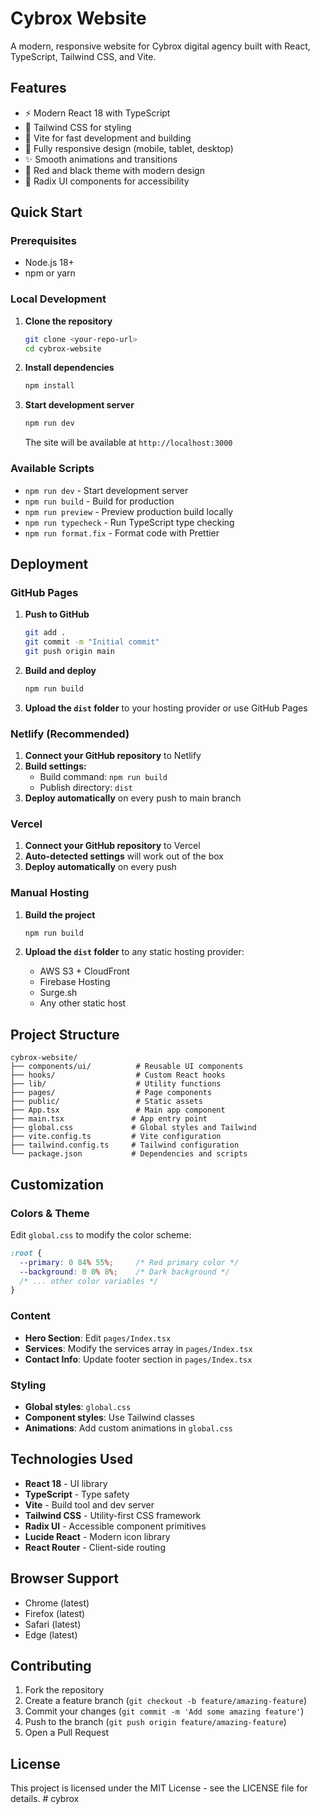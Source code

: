 # Cybrox Website

A modern, responsive website for Cybrox digital agency built with React, TypeScript, Tailwind CSS, and Vite.

## Features

- ⚡ Modern React 18 with TypeScript
- 🎨 Tailwind CSS for styling
- 🚀 Vite for fast development and building
- 📱 Fully responsive design (mobile, tablet, desktop)
- ✨ Smooth animations and transitions
- 🎯 Red and black theme with modern design
- 🔧 Radix UI components for accessibility

## Quick Start

### Prerequisites

- Node.js 18+ 
- npm or yarn

### Local Development

1. **Clone the repository**
   ```bash
   git clone <your-repo-url>
   cd cybrox-website
   ```

2. **Install dependencies**
   ```bash
   npm install
   ```

3. **Start development server**
   ```bash
   npm run dev
   ```
   
   The site will be available at `http://localhost:3000`

### Available Scripts

- `npm run dev` - Start development server
- `npm run build` - Build for production
- `npm run preview` - Preview production build locally
- `npm run typecheck` - Run TypeScript type checking
- `npm run format.fix` - Format code with Prettier

## Deployment

### GitHub Pages

1. **Push to GitHub**
   ```bash
   git add .
   git commit -m "Initial commit"
   git push origin main
   ```

2. **Build and deploy**
   ```bash
   npm run build
   ```
   
3. **Upload the `dist` folder** to your hosting provider or use GitHub Pages

### Netlify (Recommended)

1. **Connect your GitHub repository** to Netlify
2. **Build settings:**
   - Build command: `npm run build`
   - Publish directory: `dist`
3. **Deploy automatically** on every push to main branch

### Vercel

1. **Connect your GitHub repository** to Vercel
2. **Auto-detected settings** will work out of the box
3. **Deploy automatically** on every push

### Manual Hosting

1. **Build the project**
   ```bash
   npm run build
   ```

2. **Upload the `dist` folder** to any static hosting provider:
   - AWS S3 + CloudFront
   - Firebase Hosting
   - Surge.sh
   - Any other static host

## Project Structure

```
cybrox-website/
├── components/ui/          # Reusable UI components
├── hooks/                  # Custom React hooks  
├── lib/                    # Utility functions
├── pages/                  # Page components
├── public/                 # Static assets
├── App.tsx                 # Main app component
├── main.tsx               # App entry point
├── global.css             # Global styles and Tailwind
├── vite.config.ts         # Vite configuration
├── tailwind.config.ts     # Tailwind configuration
└── package.json           # Dependencies and scripts
```

## Customization

### Colors & Theme

Edit `global.css` to modify the color scheme:

```css
:root {
  --primary: 0 84% 55%;     /* Red primary color */
  --background: 0 0% 8%;    /* Dark background */
  /* ... other color variables */
}
```

### Content

- **Hero Section**: Edit `pages/Index.tsx`
- **Services**: Modify the services array in `pages/Index.tsx`
- **Contact Info**: Update footer section in `pages/Index.tsx`

### Styling

- **Global styles**: `global.css`
- **Component styles**: Use Tailwind classes
- **Animations**: Add custom animations in `global.css`

## Technologies Used

- **React 18** - UI library
- **TypeScript** - Type safety
- **Vite** - Build tool and dev server
- **Tailwind CSS** - Utility-first CSS framework
- **Radix UI** - Accessible component primitives
- **Lucide React** - Modern icon library
- **React Router** - Client-side routing

## Browser Support

- Chrome (latest)
- Firefox (latest)
- Safari (latest)
- Edge (latest)

## Contributing

1. Fork the repository
2. Create a feature branch (`git checkout -b feature/amazing-feature`)
3. Commit your changes (`git commit -m 'Add some amazing feature'`)
4. Push to the branch (`git push origin feature/amazing-feature`)
5. Open a Pull Request

## License

This project is licensed under the MIT License - see the LICENSE file for details.
#   c y b r o x  
 